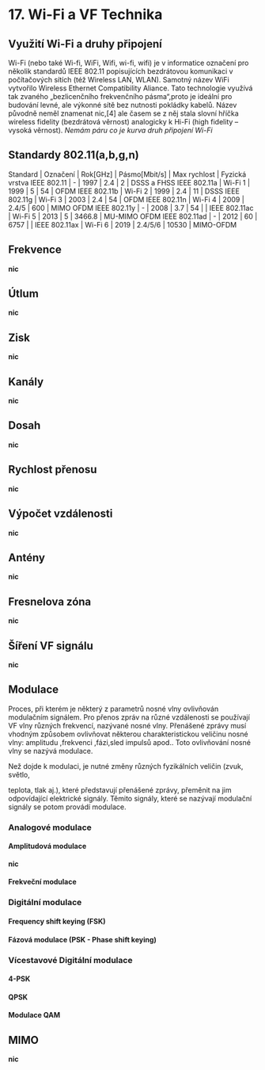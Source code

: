# 17. Wi-Fi a VF Technika
## Využití Wi-Fi a druhy připojení
Wi-Fi (nebo také Wi-fi, WiFi, Wifi, wi-fi, wifi) je v informatice označení pro několik standardů IEEE 802.11 popisujících bezdrátovou komunikaci v počítačových sítích (též Wireless LAN, WLAN). Samotný název WiFi vytvořilo Wireless Ethernet Compatibility Aliance. Tato technologie využívá tak zvaného „bezlicenčního frekvenčního pásma“,proto je ideální pro budování levné, ale výkonné sítě bez nutnosti pokládky kabelů. Název původně neměl znamenat nic,[4] ale časem se z něj stala slovní hříčka wireless fidelity (bezdrátová věrnost) analogicky k Hi-Fi (high fidelity – vysoká věrnost).
*Nemám páru co je kurva druh připojení Wi-Fi*

## Standardy 802.11(a,b,g,n)
Standard | Označení | Rok[GHz] | Pásmo[Mbit/s] | Max rychlost | Fyzická vrstva
IEEE 802.11 | - | 1997 | 2.4 | 2 | DSSS a FHSS
IEEE 802.11a | Wi-Fi 1 | 1999 | 5 | 54 | OFDM
IEEE 802.11b | Wi-Fi 2 | 1999 | 2.4 | 11 | DSSS
IEEE 802.11g | Wi-Fi 3 | 2003 | 2.4 | 54 | OFDM
IEEE 802.11n | Wi-Fi 4 | 2009 | 2.4/5 | 600 | MIMO OFDM
IEEE 802.11y | - | 2008 | 3.7 | 54 |  | 
IEEE 802.11ac | Wi-Fi 5 | 2013 | 5 | 3466.8 | MU-MIMO OFDM
IEEE 802.11ad | - | 2012 | 60 | 6757 |  | 
IEEE 802.11ax | Wi-Fi 6 | 2019 | 2.4/5/6 | 10530 | MIMO-OFDM
## Frekvence
**nic**

## Útlum
**nic**

## Zisk
**nic**

## Kanály
**nic**

## Dosah
**nic**

## Rychlost přenosu
**nic**

## Výpočet vzdálenosti
**nic**

## Antény
**nic**

## Fresnelova zóna
**nic**

## Šíření VF signálu
**nic**

## Modulace
Proces, při kterém je některý z parametrů nosné vlny ovlivňován modulačním signálem.
Pro přenos zpráv  na různé vzdálenosti se používají VF vlny různých frekvencí, nazývané nosné vlny. Přenášené zprávy musí vhodným způsobem ovlivňovat některou charakteristickou veličinu nosné vlny: amplitudu ,frekvenci ,fázi,sled impulsů apod.. Toto ovlivňování nosné vlny se nazývá modulace.

Než dojde k modulaci, je nutné změny různých fyzikálních veličin (zvuk, světlo,

teplota, tlak aj.), které představují přenášené zprávy, přeměnit na jim odpovídající elektrické signály. Těmito signály, které se nazývají modulační signály se potom provádí modulace.
### Analogové modulace

#### Amplitudová modulace
**nic**

#### Frekveční modulace

### Digitální modulace
#### Frequency shift keying (FSK)
#### Fázová modulace (PSK - Phase shift keying)

### Vícestavové Digitální modulace
#### 4-PSK
#### QPSK
#### Modulace QAM


## MIMO
**nic**

